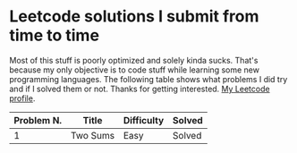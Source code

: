 # Leetcode solutions I submit from time to time

Most of this stuff is poorly optimized and solely kinda sucks. That's because my only objective is to code stuff while learning some new programming languages. The following table shows what problems I did try and if I solved them or not. Thanks for getting interested. [My Leetcode profile](https://leetcode.com/Bombaclath97/).

Problem N.| Title | Difficulty | Solved
|---------|-------|------------|-------|
1|Two Sums|Easy|Solved